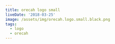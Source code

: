 ```yaml
---
title: orecah logo small
liveDate: '2018-03-25'
image: /assets/img/orecah.logo.small.black.png
tags:
  - logo
  - orecah
---
```


